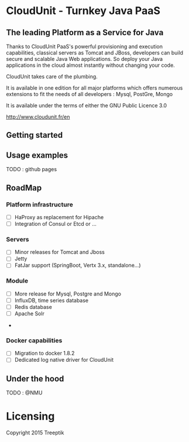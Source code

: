 # CloudUnit - Turnkey Java PaaS 

## The leading Platform as a Service for Java

Thanks to CloudUnit PaaS's powerful provisioning and execution capabilities, classical servers as Tomcat and JBoss, developers can build secure and scalable Java Web applications. So deploy your Java applications in the cloud almost instantly without changing your code.

CloudUnit takes care of the plumbing.

It is available in one edition for all major platforms which offers numerous extensions to fit the needs of all developers : Mysql, PostGre, Mongo

It is available under the terms of either the GNU Public Licence 3.0

http://www.cloudunit.fr/en

## Getting started

## Usage examples

TODO : github pages

## RoadMap

### Platform infrastructure
- [ ] HaProxy as replacement for Hipache
- [ ] Integration of Consul or Etcd or ...

### Servers 
- [ ] Minor releases for Tomcat and Jboss
- [ ] Jetty
- [ ] FatJar support (SpringBoot, Vertx 3.x, standalone...)

### Module
- [ ] More release for Mysql, Postgre and Mongo
- [ ] InfluxDB, time series database
- [ ] Redis database
- [ ] Apache Solr
- 
### Docker capabilities
- [ ] Migration to docker 1.8.2
- [ ] Dedicated log native driver for CloudUnit

## Under the hood

TODO : @NMU

# Licensing

Copyright 2015 Treeptik

